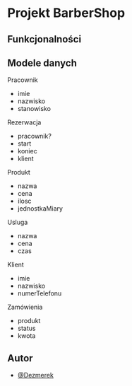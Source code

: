 # Projekt BarberShop

## Funkcjonalności

## Modele danych

Pracownik
- imie
- nazwisko
- stanowisko

Rezerwacja
- pracownik?
- start
- koniec
- klient

Produkt
- nazwa
- cena
- ilosc
- jednostkaMiary

Usluga
- nazwa
- cena
- czas

Klient
- imie
- nazwisko
- numerTelefonu

Zamówienia
- produkt
- status
- kwota

## Autor
- [@Dezmerek](https://www.github.com/Dezmerek)

